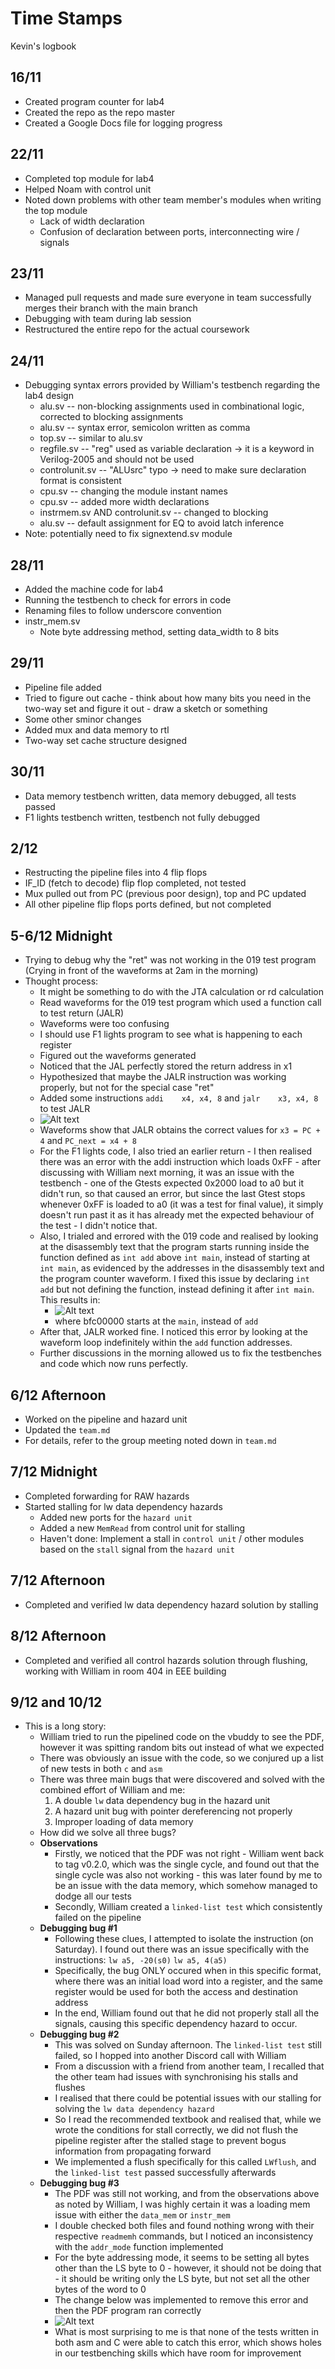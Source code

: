 # Time Stamps

Kevin's logbook

## 16/11
  - Created program counter for lab4
  - Created the repo as the repo master
  - Created a Google Docs file for logging progress
## 22/11
  - Completed top module for lab4
  - Helped Noam with control unit
  - Noted down problems with other team member's modules when writing the top module
    - Lack of width declaration
    - Confusion of declaration between ports, interconnecting wire / signals
## 23/11
  - Managed pull requests and made sure everyone in team successfully merges their branch with the main branch
  - Debugging with team during lab session
  - Restructured the entire repo for the actual coursework
## 24/11
  - Debugging syntax errors provided by William's testbench regarding the lab4 design
    - alu.sv -- non-blocking assignments used in combinational logic, corrected to blocking assignments
    - alu.sv -- syntax error, semicolon written as comma
    - top.sv -- similar to alu.sv
    - regfile.sv -- "reg" used as variable declaration -> it is a keyword in Verilog-2005 and should not be used
    - controlunit.sv -- "ALUsrc" typo -> need to make sure declaration format is consistent
    - cpu.sv -- changing the module instant names
    - cpu.sv -- added more width declarations
    - instrmem.sv AND controlunit.sv -- changed to blocking
    - alu.sv -- default assignment for EQ to avoid latch inference
  - Note: potentially need to fix signextend.sv module
## 28/11
  - Added the machine code for lab4
  - Running the testbench to check for errors in code
  - Renaming files to follow underscore convention
  - instr_mem.sv
    - Note byte addressing method, setting data_width to 8 bits
## 29/11
  - Pipeline file added
  - Tried to figure out cache - think about how many bits you need in the two-way set and figure it out - draw a sketch or something
  - Some other sminor changes
  - Added mux and data memory to rtl
  - Two-way set cache structure designed
## 30/11
  - Data memory testbench written, data memory debugged, all tests passed
  - F1 lights testbench written, testbench not fully debugged
## 2/12
  - Restructing the pipeline files into 4 flip flops
  - IF_ID (fetch to decode) flip flop completed, not tested
  - Mux pulled out from PC (previous poor design), top and PC updated
  - All other pipeline flip flops ports defined, but not completed
## 5-6/12 Midnight
  - Trying to debug why the "ret" was not working in the 019 test program (Crying in front of the waveforms at 2am in the morning)
  - Thought process:
    - It might be something to do with the JTA calculation or rd calculation
    - Read waveforms for the 019 test program which used a function call to test return (JALR)
    - Waveforms were too confusing
    - I should use F1 lights program to see what is happening to each register
    - Figured out the waveforms generated
    - Noticed that the JAL perfectly stored the return address in x1
    - Hypothesized that maybe the JALR instruction was working properly, but not for the special case "ret"
    - Added some instructions `addi    x4, x4, 8` and `jalr    x3, x4, 8` to test JALR
    - ![Alt text](./../images/6Dec-debug.png)
    - Waveforms show that JALR obtains the correct values for `x3 = PC + 4` and `PC_next = x4 + 8`
    - For the F1 lights code, I also tried an earlier return - I then realised there was an error with the addi instruction which loads 0xFF - after discussing with William next morning, it was an issue with the testbench - one of the Gtests expected 0x2000 load to a0 but it didn't run, so that caused an error, but since the last Gtest stops whenever 0xFF is loaded to a0 (it was a test for final value), it simply doesn't run past it as it has already met the expected behaviour of the test - I didn't notice that.
    - Also, I trialed and errored with the 019 code and realised by looking at the disassembly text that the program starts running inside the function defined as `int add` above `int main`, instead of starting at `int main`, as evidenced by the addresses in the disassembly text and the program counter waveform. I fixed this issue by declaring `int add` but not defining the function, instead defining it after `int main`. This results in:
      - ![Alt text](./../images/019debug.png)
      - where bfc00000 starts at the `main`, instead of `add`
    - After that, JALR worked fine. I noticed this error by looking at the waveform loop indefinitely within the `add` function addresses.
    - Further discussions in the morning allowed us to fix the testbenches and code which now runs perfectly.
## 6/12 Afternoon
  - Worked on the pipeline and hazard unit
  - Updated the `team.md`
  - For details, refer to the group meeting noted down in `team.md`
## 7/12 Midnight
  - Completed forwarding for RAW hazards
  - Started stalling for lw data dependency hazards
    - Added new ports for the `hazard unit`
    - Added a new `MemRead` from control unit for stalling
    - Haven't done: Implement a stall in `control unit` / other modules based on the `stall` signal from the `hazard unit`
## 7/12 Afternoon
  - Completed and verified lw data dependency hazard solution by stalling
## 8/12 Afternoon
  - Completed and verified all control hazards solution through flushing, working with William in room 404 in EEE building
## 9/12 and 10/12
  - This is a long story:
    - William tried to run the pipelined code on the vbuddy to see the PDF, however it was spitting random bits out instead of what we expected
    - There was obviously an issue with the code, so we conjured up a list of new tests in both `c` and `asm`
    - There was three main bugs that were discovered and solved with the combined effort of William and me:
      1. A double `lw` data dependency bug in the hazard unit
      2. A hazard unit bug with pointer dereferencing not properly
      3. Improper loading of data memory
    - How did we solve all three bugs?
    - **Observations**
      - Firstly, we noticed that the PDF was not right - William went back to tag v0.2.0, which was the single cycle, and found out that the single cycle was also not working - this was later found by me to be an issue with the data memory, which somehow managed to dodge all our tests
      - Secondly, William created a `linked-list test` which consistently failed on the pipeline
    - **Debugging bug #1**
      - Following these clues, I attempted to isolate the instruction (on Saturday). I found out there was an issue specifically with the instructions:
        `lw a5, -20(s0)`
        `lw a5, 4(a5)`
      - Specifically, the bug ONLY occured when in this specific format, where there was an initial load word into a register, and the same register would be used for both the access and destination address
      - In the end, William found out that he did not properly stall all the signals, causing this specific dependency hazard to occur.
    - **Debugging bug #2**
      - This was solved on Sunday afternoon. The `linked-list test` still failed, so I hopped into another Discord call with William
      - From a discussion with a friend from another team, I recalled that the other team had issues with synchronising his stalls and flushes
      - I realised that there could be potential issues with our stalling for solving the `lw data dependency hazard`
      - So I read the recommended textbook and realised that, while we wrote the conditions for stall correctly, we did not flush the pipeline register after the stalled stage to prevent bogus information from propagating forward
      - We implemented a flush specifically for this called `LWflush`, and the `linked-list test` passed successfully afterwards
    - **Debugging bug #3**
      - The PDF was still not working, and from the observations above as noted by William, I was highly certain it was a loading mem issue with either the `data_mem` or `instr_mem`
      - I double checked both files and found nothing wrong with their respective `readmemh` commands, but I noticed an inconsistency with the `addr_mode` function implemented
      - For the byte addressing mode, it seems to be setting all bytes other than the LS byte to 0 - however, it should not be doing that - it should be writing only the LS byte, but not set all the other bytes of the word to 0
      - The change below was implemented to remove this error and then the PDF program ran correctly
      - ![Alt text](./../images/data_mem_bug.png)
      - What is most surprising to me is that none of the tests written in both asm and C were able to catch this error, which shows holes in our testbenching skills which have room for improvement